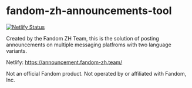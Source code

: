 # fandom-zh-announcements-tool

[![Netlify Status](https://api.netlify.com/api/v1/badges/6873fa9d-986e-49cd-8b23-2c5241e27f5b/deploy-status)](https://app.netlify.com/sites/fandom-zh-announcement/deploys)

Created by the Fandom ZH Team, this is the solution of posting announcements on multiple messaging platfroms with two language variants.

Netlify: <https://announcement.fandom-zh.team/>

Not an official Fandom product. Not operated by or affiliated with Fandom, Inc.
